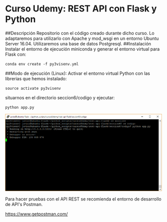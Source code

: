 # Curso Udemy: REST API con Flask y Python

##Descripción
Repositorio con el código creado durante dicho curso.
Lo adaptaremos para utilizarlo con Apache y mod_wsgi
en un entorno Ubuntu Server 16.04. Utilizaremos una
base de datos Postgresql.
##Instalación
Instalar el entorno de ejecución miniconda y generar el entorno virtual para Flask con:
```
conda env create -f py3visenv.yml
```
##Modo de ejecución (Linux):
Activar el entorno virtual Python con las librerias que hemos instalado:
```
source activate py3visenv
```
situarnos en el directorio seccion6/codigo y ejecutar:
```
python app.py
```

![Captura](https://github.com/RndMnkIII/rest-api-flask/blob/master/images/captura_app_py.png)

Para hacer pruebas con el API REST se recomienda el entorno de desarrollo de API's Postman.

https://www.getpostman.com/
